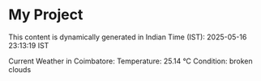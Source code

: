 # My Project

This content is dynamically generated in Indian Time (IST): 2025-05-16 23:13:19 IST


Current Weather in Coimbatore:
Temperature: 25.14 °C
Condition: broken clouds

